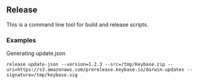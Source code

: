 ## Release

This is a command line tool for build and release scripts.

### Examples

Generating update.json

```
release update-json --version=1.2.3 --src=/tmp/Keybase.zip --uri=https://s3.amazonaws.com/prerelease.keybase.io/darwin-updates --signature=/tmp/keybase.sig
```
